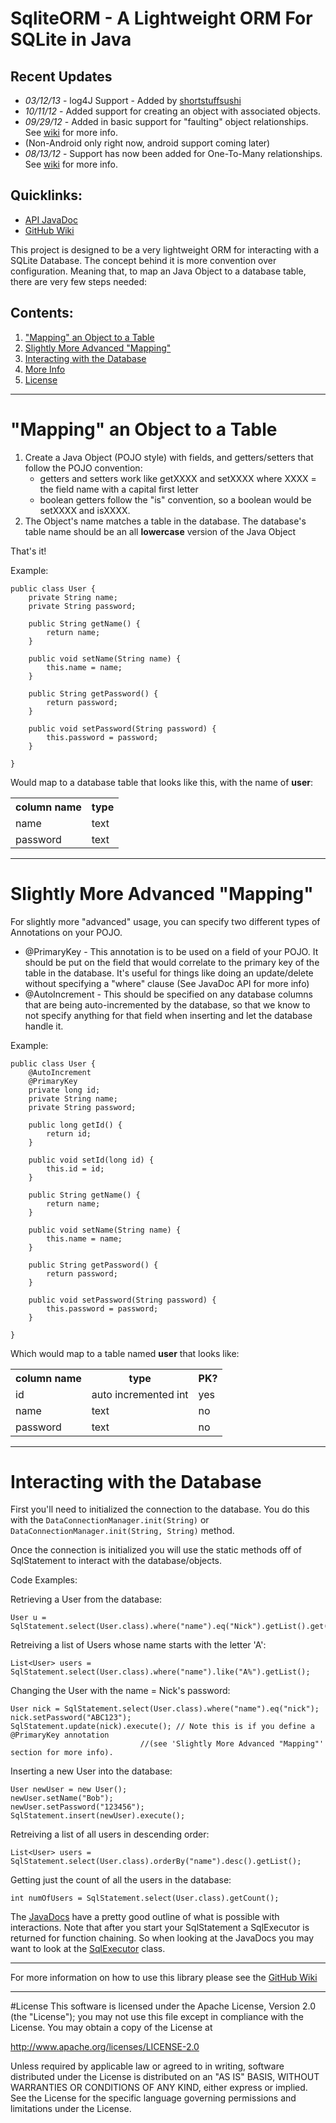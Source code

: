 # SqliteORM - A Lightweight ORM For SQLite in Java

## Recent Updates

* *03/12/13* - log4J Support - Added by [shortstuffsushi](https://github.com/shortstuffsushi)  
* *10/11/12* - Added support for creating an object with associated objects.  
* *09/29/12* - Added in basic support for "faulting" object relationships. See [wiki](https://github.com/njkremer/SqliteORM/wiki/Object-faulting) for more info.  
 * (Non-Android only right now, android support coming later)  
* *08/13/12* - Support has now been added for One-To-Many relationships.  See [wiki](https://github.com/njkremer/SqliteORM/wiki/Relationships) for more info.  

## Quicklinks:
* [API JavaDoc](http://njkremer.github.com/SqliteORM/javadoc/)
* [GitHub Wiki](https://github.com/njkremer/SqliteORM/wiki)

This project is designed to be a very lightweight ORM for interacting with a SQLite Database. The concept behind it is more convention over configuration. Meaning that, to map an Java Object to a database table, there are very few steps needed:

## Contents:

1. ["Mapping" an Object to a Table](#mapping)
1. [Slightly More Advanced "Mapping"](#advanced)
1. [Interacting with the Database](#interacting)
1. [More Info](#moreInfo)
1. [License](#license)

***

<a name="mapping"></a>
# "Mapping" an Object to a Table

1. Create a Java Object (POJO style) with fields, and getters/setters that follow the POJO convention:
    * getters and setters work like getXXXX and setXXXX where XXXX = the field name with a capital first letter
    * boolean getters follow the "is" convention, so a boolean would be setXXXX and isXXXX.
1. The Object's name matches a table in the database. The database's table name should be an all **lowercase** version of the Java Object

That's it!

Example:

    public class User {
        private String name;
        private String password;

        public String getName() {
            return name;
        }

        public void setName(String name) {
            this.name = name;
        }

        public String getPassword() {
            return password;
        }

        public void setPassword(String password) {
            this.password = password;
        }

    }

Would map to a database table that looks like this, with the name of **user**:
<table>
    <tr>
        <th>column name</th><th>type</th>
    </tr>
    <tr><td>name</td><td>text</td><tr>
    <tr><td>password</td><td>text</td><tr>
</table>


***

<a name="advanced"></a>
# Slightly More Advanced "Mapping"

For slightly more "advanced" usage, you can specify two different types of Annotations on your POJO.

* @PrimaryKey - This annotation is to be used on a field of your POJO. It should be put on the field that would correlate to the primary key of the table in the database. It's useful for things like doing an update/delete without specifying a "where" clause (See JavaDoc API for more info)
* @AutoIncrement - This should be specified on any database columns that are being auto-incremented by the database, so that we know to not specify anything for that field when inserting and let the database handle it.

Example:

    public class User {
        @AutoIncrement
        @PrimaryKey
        private long id;
        private String name;
        private String password;
    
        public long getId() {
            return id;
        }
    
        public void setId(long id) {
            this.id = id;
        }
    
        public String getName() {
            return name;
        }
    
        public void setName(String name) {
            this.name = name;
        }
    
        public String getPassword() {
            return password;
        }
    
        public void setPassword(String password) {
            this.password = password;
        }
    
    }

Which would map to a table named **user** that looks like:

<table>
    <tr>
        <th>column name</th><th>type</th><th>PK?</th>
    </tr>
    <tr><td>id</td><td>auto incremented int</td><td>yes</td><tr>
    <tr><td>name</td><td>text</td><td>no</td><tr>
    <tr><td>password</td><td>text</td><td>no</td><tr>
</table>

***

<a name="interacting"></a>
# Interacting with the Database

First you'll need to initialized the connection to the database. You do this with the `DataConnectionManager.init(String)` or `DataConnectionManager.init(String, String)` method.

Once the connection is initialized you will use the static methods off of SqlStatement to interact with the database/objects.

Code Examples:

Retrieving a User from the database:

    User u = SqlStatement.select(User.class).where("name").eq("Nick").getList().get(0);

Retreiving a list of Users whose name starts with the letter 'A':

    List<User> users = SqlStatement.select(User.class).where("name").like("A%").getList();

Changing the User with the name = Nick's password:

    User nick = SqlStatement.select(User.class).where("name").eq("nick");
    nick.setPassword("ABC123");
    SqlStatement.update(nick).execute(); // Note this is if you define a @PrimaryKey annotation 
                                 //(see 'Slightly More Advanced "Mapping"' section for more info).

Inserting a new User into the database:

    User newUser = new User();
    newUser.setName("Bob");
    newUser.setPassword("123456");
    SqlStatement.insert(newUser).execute();

Retreiving a list of all users in descending order:

    List<User> users = SqlStatement.select(User.class).orderBy("name").desc().getList();

Getting just the count of all the users in the database:

    int numOfUsers = SqlStatement.select(User.class).getCount();

The [JavaDocs](http://njkremer.github.com/SqliteORM/javadoc/) have a pretty good outline of what is possible with interactions. Note that after you start your SqlStatement a SqlExecutor is returned
for function chaining. So when looking at the JavaDocs you may want to look at the [SqlExecutor](http://njkremer.github.com/SqliteORM/javadoc/com/njkremer/Sqlite/SqlExecutor.html) class.

***

<a name="moreInfo"></a>
For more information on how to use this library please see the [GitHub Wiki](https://github.com/njkremer/SqliteORM/wiki)

***

<a name="license"></a>
#License
This software is licensed under the Apache License, Version 2.0 (the "License");
you may not use this file except in compliance with the License.
You may obtain a copy of the License at

   http://www.apache.org/licenses/LICENSE-2.0

Unless required by applicable law or agreed to in writing, software
distributed under the License is distributed on an "AS IS" BASIS,
WITHOUT WARRANTIES OR CONDITIONS OF ANY KIND, either express or implied.
See the License for the specific language governing permissions and
limitations under the License.
